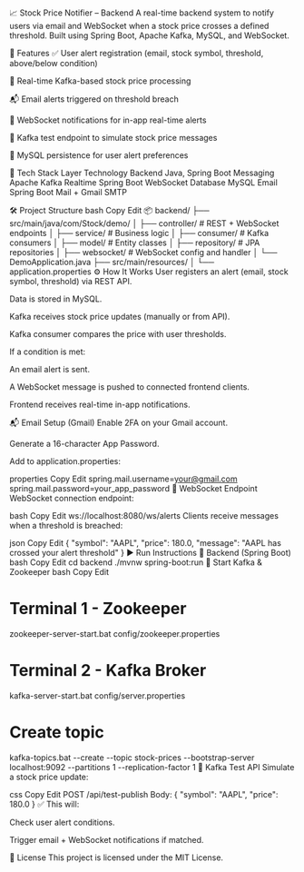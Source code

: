 📈 Stock Price Notifier – Backend
A real-time backend system to notify users via email and WebSocket when a stock price crosses a defined threshold. Built using Spring Boot, Apache Kafka, MySQL, and WebSocket.

🚀 Features
✅ User alert registration (email, stock symbol, threshold, above/below condition)

🔁 Real-time Kafka-based stock price processing

📬 Email alerts triggered on threshold breach

📡 WebSocket notifications for in-app real-time alerts

🧪 Kafka test endpoint to simulate stock price messages

💾 MySQL persistence for user alert preferences

🧩 Tech Stack
Layer	Technology
Backend	Java, Spring Boot
Messaging	Apache Kafka
Realtime	Spring Boot WebSocket
Database	MySQL
Email	Spring Boot Mail + Gmail SMTP

🛠️ Project Structure
bash
Copy
Edit
📦 backend/
├── src/main/java/com/Stock/demo/
│   ├── controller/         # REST + WebSocket endpoints
│   ├── service/            # Business logic
│   ├── consumer/           # Kafka consumers
│   ├── model/              # Entity classes
│   ├── repository/         # JPA repositories
│   ├── websocket/          # WebSocket config and handler
│   └── DemoApplication.java
├── src/main/resources/
│   └── application.properties
⚙️ How It Works
User registers an alert (email, stock symbol, threshold) via REST API.

Data is stored in MySQL.

Kafka receives stock price updates (manually or from API).

Kafka consumer compares the price with user thresholds.

If a condition is met:

An email alert is sent.

A WebSocket message is pushed to connected frontend clients.

Frontend receives real-time in-app notifications.

📬 Email Setup (Gmail)
Enable 2FA on your Gmail account.

Generate a 16-character App Password.

Add to application.properties:

properties
Copy
Edit
spring.mail.username=your@gmail.com
spring.mail.password=your_app_password
📡 WebSocket Endpoint
WebSocket connection endpoint:

bash
Copy
Edit
ws://localhost:8080/ws/alerts
Clients receive messages when a threshold is breached:

json
Copy
Edit
{
  "symbol": "AAPL",
  "price": 180.0,
  "message": "AAPL has crossed your alert threshold"
}
▶️ Run Instructions
🔹 Backend (Spring Boot)
bash
Copy
Edit
cd backend
./mvnw spring-boot:run
🔹 Start Kafka & Zookeeper
bash
Copy
Edit
# Terminal 1 - Zookeeper
zookeeper-server-start.bat config/zookeeper.properties

# Terminal 2 - Kafka Broker
kafka-server-start.bat config/server.properties

# Create topic
kafka-topics.bat --create --topic stock-prices --bootstrap-server localhost:9092 --partitions 1 --replication-factor 1
🧪 Kafka Test API
Simulate a stock price update:

css
Copy
Edit
POST /api/test-publish
Body:
{
  "symbol": "AAPL",
  "price": 180.0
}
✅ This will:

Check user alert conditions.

Trigger email + WebSocket notifications if matched.

📜 License
This project is licensed under the MIT License.

